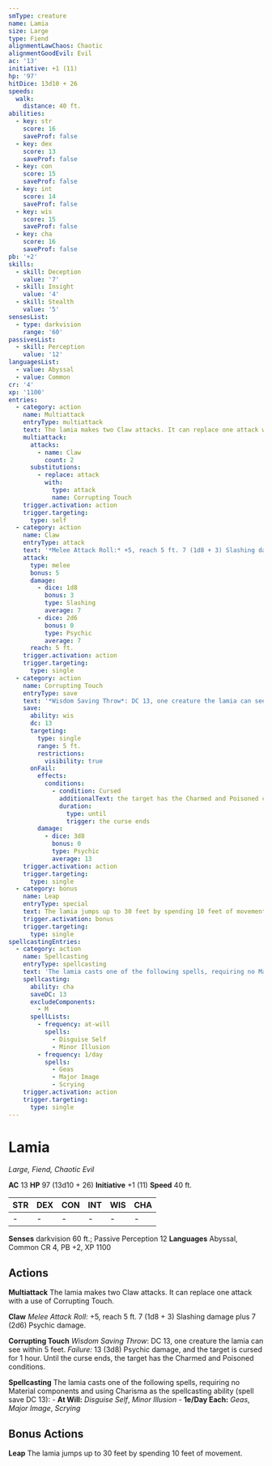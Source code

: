 ```yaml
---
smType: creature
name: Lamia
size: Large
type: Fiend
alignmentLawChaos: Chaotic
alignmentGoodEvil: Evil
ac: '13'
initiative: +1 (11)
hp: '97'
hitDice: 13d10 + 26
speeds:
  walk:
    distance: 40 ft.
abilities:
  - key: str
    score: 16
    saveProf: false
  - key: dex
    score: 13
    saveProf: false
  - key: con
    score: 15
    saveProf: false
  - key: int
    score: 14
    saveProf: false
  - key: wis
    score: 15
    saveProf: false
  - key: cha
    score: 16
    saveProf: false
pb: '+2'
skills:
  - skill: Deception
    value: '7'
  - skill: Insight
    value: '4'
  - skill: Stealth
    value: '5'
sensesList:
  - type: darkvision
    range: '60'
passivesList:
  - skill: Perception
    value: '12'
languagesList:
  - value: Abyssal
  - value: Common
cr: '4'
xp: '1100'
entries:
  - category: action
    name: Multiattack
    entryType: multiattack
    text: The lamia makes two Claw attacks. It can replace one attack with a use of Corrupting Touch.
    multiattack:
      attacks:
        - name: Claw
          count: 2
      substitutions:
        - replace: attack
          with:
            type: attack
            name: Corrupting Touch
    trigger.activation: action
    trigger.targeting:
      type: self
  - category: action
    name: Claw
    entryType: attack
    text: '*Melee Attack Roll:* +5, reach 5 ft. 7 (1d8 + 3) Slashing damage plus 7 (2d6) Psychic damage.'
    attack:
      type: melee
      bonus: 5
      damage:
        - dice: 1d8
          bonus: 3
          type: Slashing
          average: 7
        - dice: 2d6
          bonus: 0
          type: Psychic
          average: 7
      reach: 5 ft.
    trigger.activation: action
    trigger.targeting:
      type: single
  - category: action
    name: Corrupting Touch
    entryType: save
    text: '*Wisdom Saving Throw*: DC 13, one creature the lamia can see within 5 feet. *Failure:*  13 (3d8) Psychic damage, and the target is cursed for 1 hour. Until the curse ends, the target has the Charmed and Poisoned conditions.'
    save:
      ability: wis
      dc: 13
      targeting:
        type: single
        range: 5 ft.
        restrictions:
          visibility: true
      onFail:
        effects:
          conditions:
            - condition: Cursed
              additionalText: the target has the Charmed and Poisoned conditions
              duration:
                type: until
                trigger: the curse ends
        damage:
          - dice: 3d8
            bonus: 0
            type: Psychic
            average: 13
    trigger.activation: action
    trigger.targeting:
      type: single
  - category: bonus
    name: Leap
    entryType: special
    text: The lamia jumps up to 30 feet by spending 10 feet of movement.
    trigger.activation: bonus
    trigger.targeting:
      type: single
spellcastingEntries:
  - category: action
    name: Spellcasting
    entryType: spellcasting
    text: 'The lamia casts one of the following spells, requiring no Material components and using Charisma as the spellcasting ability (spell save DC 13): - **At Will:** *Disguise Self*, *Minor Illusion* - **1e/Day Each:** *Geas*, *Major Image*, *Scrying*'
    spellcasting:
      ability: cha
      saveDC: 13
      excludeComponents:
        - M
      spellLists:
        - frequency: at-will
          spells:
            - Disguise Self
            - Minor Illusion
        - frequency: 1/day
          spells:
            - Geas
            - Major Image
            - Scrying
    trigger.activation: action
    trigger.targeting:
      type: single
---
```


# Lamia
*Large, Fiend, Chaotic Evil*

**AC** 13
**HP** 97 (13d10 + 26)
**Initiative** +1 (11)
**Speed** 40 ft.

| STR | DEX | CON | INT | WIS | CHA |
| --- | --- | --- | --- | --- | --- |
| - | - | - | - | - | - |

**Senses** darkvision 60 ft.; Passive Perception 12
**Languages** Abyssal, Common
CR 4, PB +2, XP 1100

## Actions

**Multiattack**
The lamia makes two Claw attacks. It can replace one attack with a use of Corrupting Touch.

**Claw**
*Melee Attack Roll:* +5, reach 5 ft. 7 (1d8 + 3) Slashing damage plus 7 (2d6) Psychic damage.

**Corrupting Touch**
*Wisdom Saving Throw*: DC 13, one creature the lamia can see within 5 feet. *Failure:*  13 (3d8) Psychic damage, and the target is cursed for 1 hour. Until the curse ends, the target has the Charmed and Poisoned conditions.

**Spellcasting**
The lamia casts one of the following spells, requiring no Material components and using Charisma as the spellcasting ability (spell save DC 13): - **At Will:** *Disguise Self*, *Minor Illusion* - **1e/Day Each:** *Geas*, *Major Image*, *Scrying*

## Bonus Actions

**Leap**
The lamia jumps up to 30 feet by spending 10 feet of movement.
